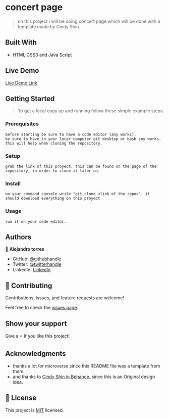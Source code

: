 # concert page

> on this project i will be doing concert page which will be done with a template made by Cindy Shin.


## Built With

- HTMl, CSS3 and Java Script


## Live Demo

[Live Demo Link](https://aizjicod.github.io/concert-page/)

## Getting Started

>To get a local copy up and running follow these simple example steps.

### Prerequisites
    before starting be sure to have a code editor (any works).
    be sure to have in your locar computer git desktop or bash any works. this will help when cloning the repository.
### Setup
    grab the link of this proyect, this can be found on the page of the repository, in order to clone it later on.
### Install
    on your command console write "git clone <link of the repo>". it should download everything on this proyect
### Usage
    run it on your code editor.

## Authors

👤 **Alejandro torres**

- GitHub: [@githubhandle](https://github.com/aizjicod)
- Twitter: [@twitterhandle](https://twitter.com/aizijijr)
- LinkedIn: [LinkedIn](https://www.linkedin.com/in/aiziji/)


## 🤝 Contributing

Contributions, issues, and feature requests are welcome!

Feel free to check the [issues page](https://github.com/aizjicod/concert-page/issues).

## Show your support

Give a ⭐️ if you like this project!

## Acknowledgments

- thanks a lot for microverse since this README file was a template from them.
- and thanks to [Cindy Shin in Behance.](https://www.behance.net/adagio07) since this is an Original design idea.

## 📝 License

This project is [MIT](MIT.md) licensed.
